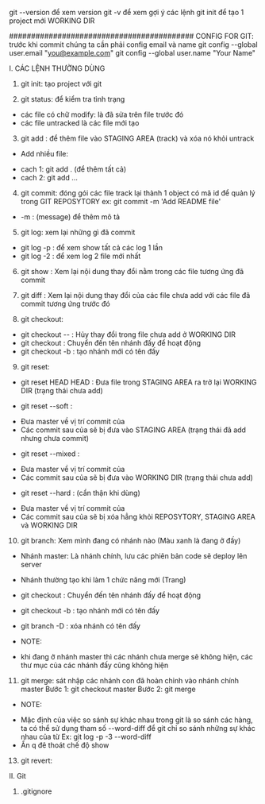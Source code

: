 git --version để xem version
git -v để xem gợi ý các lệnh
git init để tạo 1 project mới WORKING DIR

##########################################
CONFIG FOR GIT: trước khi commit chúng ta cần phải config email và name
git config --global user.email "you@example.com"
git config --global user.name "Your Name"

I. CÁC LỆNH THƯỜNG DÙNG

1. git init: tạo project với git

2. git status: để kiểm tra tình trạng

- các file có chữ modify: là đã sửa trên file trước đó
- các file untracked là các file mới tạo

3. git add <tenfile>: để thêm file vào STAGING AREA (track) và xóa nó khỏi untrack

- Add nhiều file:

* cach 1: git add . (để thêm tất cả)
* cach 2: git add <tenfile1> <tenfile2> ... <tenfileN>

4. git commit: đóng gói các file track lại thành 1 object có mã id để quản lý trong GIT REPOSYTORY
   ex: git commit -m 'Add README file'

- -m : (message) để thêm mô tả

5. git log: xem lại những gì đã commit

- git log -p : để xem show tất cả các log 1 lần
- git log -2 : để xem log 2 file mới nhất

6. git show <idCommit>: Xem lại nội dung thay đổi nằm trong các file tương ứng đã commit

7. git diff : Xem lại nội dung thay đổi của các file chưa add với các file đã commit tương ứng trước đó

8. git checkout:

- git checkout -- <tenfile>: Hủy thay đổi trong file chưa add ở WORKING DIR
- git checkout <tenBranch>: Chuyển đến tên nhánh đấy để hoạt động
- git checkout -b <tenBranch>: tạo nhánh mới có tên đấy

9. git reset:

- git reset HEAD HEAD <tenfile>: Đưa file trong STAGING AREA ra trở lại WORKING DIR (trạng thái chưa add)

- git reset --soft <idCommit>:

* Đưa master về vị trí commit của <idCommit>
* Các commit sau của <idCommit> sẽ bị đưa vào STAGING AREA (trạng thái đã add nhưng chưa commit)

- git reset --mixed <idCommit>:

* Đưa master về vị trí commit của <idCommit>
* Các commit sau của <idCommit> sẽ bị đưa vào WORKING DIR (trạng thái chưa add)

- git reset --hard <idCommit>: (cẩn thận khi dùng)

* Đưa master về vị trí commit của <idCommit>
* Các commit sau của <idCommit> sẽ bị xóa hẳng khỏi REPOSYTORY, STAGING AREA và WORKING DIR

10. git branch: Xem mình đang có nhánh nào (Màu xanh là đang ở đấy)

- Nhánh master: Là nhánh chính, lưu các phiên bản code sẽ deploy lên server
- Nhánh thường tạo khi làm 1 chức năng mới (Trang)
- git checkout <tenBranch>: Chuyển đến tên nhánh đấy để hoạt động
- git checkout -b <tenBranch>: tạo nhánh mới có tên đấy
- git branch -D <tenBranch>: xóa nhánh có tên đấy

- NOTE:

* khi đang ở nhánh master thì các nhánh chưa merge sẽ không hiện, các thư mục của các nhánh đấy cũng không hiện

11. git merge: sát nhập các nhánh con đã hoàn chỉnh vào nhánh chính master
    Bước 1: git checkout master
    Bước 2: git merge <tenBrachCanSatNhap>

- NOTE:

* Mặc định của việc so sánh sự khác nhau trong git là so sánh các hàng, ta có thể sử dụng
  tham số --word-diff để git chỉ so sánh những sự khác nhau của từ
  Ex: git log -p -3 --word-diff
* Ấn q đê thoát chế độ show

13. git revert:


II. Git
1. .gitignore
